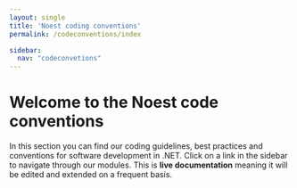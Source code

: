 ```yaml
---
layout: single
title: 'Noest coding conventions'
permalink: /codeconventions/index

sidebar:
  nav: "codeconvetions"
---
```


# Welcome to the Noest code conventions

In this section you can find our coding guidelines, best practices and conventions for software development in .NET. Click on a link in the sidebar to navigate through our modules. This is **live documentation** meaning it will be edited and extended on a frequent basis.
